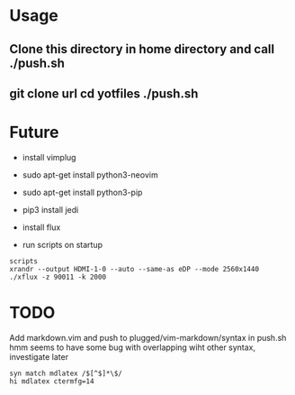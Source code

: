 # Usage
Clone this directory in home directory and call ./push.sh
---
git clone url
cd yotfiles
./push.sh
---

# Future
* install vimplug
* sudo apt-get install python3-neovim
* sudo apt-get install python3-pip
* pip3 install jedi
* install flux

* run scripts on startup

```
scripts
xrandr --output HDMI-1-0 --auto --same-as eDP --mode 2560x1440
./xflux -z 90011 -k 2000
```

# TODO
Add markdown.vim and push to plugged/vim-markdown/syntax in push.sh
hmm seems to have some bug with overlapping wiht other syntax, investigate later
```
syn match mdlatex /$[^$]*\$/
hi mdlatex ctermfg=14  
```
